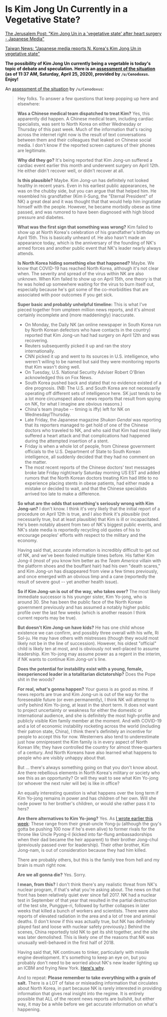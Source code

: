 # Is Kim Jong Un Currently in a Vegetative State?

[The Jerusalem Post: "Kim Jong Un in a 'vegetative state' after heart surgery - Japanese Media"](https://www.jpost.com/international/china-sent-team-with-medical-experts-to-advise-on-nkoreas-kim-625831)

[Taiwan News: "Japanese media reports N. Korea's Kim Jong Un in vegetative state"](https://www.taiwannews.com.tw/en/news/3922763)

**The possibility of Kim Jong Un currently being a vegetable is today's topic of debate and speculation. Here is an [assessment of the situation](https://www.reddit.com/r/news/comments/g7s31c/kim_jong_un_allegedly_in_a_vegetative_state_after/fojmhod/) (as of 11:37 AM, Saturday, April 25, 2020), provided by `/u/Cenodoxus`. Enjoy!**

An [assessment of the situation](https://www.reddit.com/r/news/comments/g7s31c/kim_jong_un_allegedly_in_a_vegetative_state_after/fojmhod/) by `/u/Cenodoxus`:

> Hey folks. To answer a few questions that keep popping up here and elsewhere:
>
> **Was a Chinese medical team dispatched to treat Kim?** Yes, this apparently did happen. A Chinese medical team, including cardiac specialists, was sent to North Korea on either Wednesday or Thursday of this past week. Much of the information that's racing across the internet right now is the result of text conversations between them and their colleagues that leaked on Chinese social media. I don't know if the reported screen captures of their phones are legitimate.
>
> **Why did they go?** It's being reported that Kim Jong-un suffered a cardiac event earlier this month and underwent surgery on April 12th. He either didn't recover well, or didn't recover at all.
>
> **Is this plausible?** Maybe. Kim Jong-un has definitely not looked healthy in recent years. Even in his earliest public appearances, he was on the chubby side, but you can argue that that helped him. He resembled his grandfather (Kim il-Sung, the "Eternal President" of NK) a great deal and it was thought that that would help him ingratiate himself with the people. However, he became morbidly obese as time passed, and was rumored to have been diagnosed with high blood pressure and diabetes.
>
> **What was the first sign that something was wrong?** Kim failed to show up at North Korea's celebration of his grandfather's birthday on April 15th. This is basically unheard of. He also hasn't made an appearance today, which is the anniversary of the founding of NK's armed forces and another public event that NK's leader nearly always attends.
>
>  **Is North Korea hiding something else that happened?** Maybe. We know that COVID-19 has reached North Korea, although it's not clear when. The severity and spread of the virus within NK are also unknown. When Kim failed to show up on April 15th, one theory is that he was holed up somewhere waiting for the virus to burn itself out, especially because he's got some of the co-morbidities that are associated with poor outcomes if you get sick.
>
> **Super basic and probably unhelpful timeline:** This is what I've pieced together from umpteen million news reports, and it's almost certainly incomplete and (more maddeningly) inaccurate.
>
>  - On Monday, the Daily NK (an online newspaper in South  Korea run by North Korean defectors who have contacts in the country) reported that Kim Jong-un had had surgery on April 12th and was recovering.
>  - Reuters subsequently picked it up and ran the story internationally.
>  - CNN picked it up and went to its sources in U.S. intelligence, who weren't willing to be named but said they were monitoring reports that Kim wasn't doing well.
>  - On Tuesday, U.S. National Security Adviser Robert O'Brien acknowledged this on Fox News.
>  - South Korea pushed back and stated that no evidence existed of a dire prognosis. (NB: The U.S. and South Korea are not necessarily operating off different sets of intelligence here. SK just tends to be a lot more circumspect about news reports that result from spying on NK, for what I imagine are obvious reasons.)
>  - China's team (maybe -- timing is iffy) left for NK on Wednesday/Thursday.
>  - Late Friday, the Japanese magazine *Shukan Gendai* was reporting that its reporters managed to get hold of one of the Chinese doctors who traveled to NK, and who said that Kim had most likely suffered a heart attack and that complications had happened during the attempted insertion of a stent.
>  - Friday is when a whole lot of people, from Chinese government officials to the U.S. Department of State to South Korean intelligence, all suddenly decided that they had no comment on the matter.
>  - The most recent reports of the Chinese doctors' text messages broke late Friday night/early Saturday morning US EST and added rumors that the North Korean doctors treating Kim had little to no experience placing stents in obese patients, had either made a mistake or decided to wait, and that the Chinese specialists arrived too late to make a difference.
>
> **So what are the odds that something's seriously wrong with Kim Jong-un?** I don't know. I think it's very likely that the initial report of a procedure on April 12th is true, and I also think it's *plausible* (not necessarily true, but at least plausible) that Kim is ill or incapacitated. He's been notably absent from two of NK's biggest public events, and NK's state media is reportedly recycling old quotes of his to encourage peoples' efforts with respect to the military and the economy.
>
> Having said that, accurate information is incredibly difficult to get out of NK, and we've been fooled multiple times before. His father Kim Jong-il (most of you know him better as the *Team America* villain with the platform shoes and the bouffant hair) had his own "death scares," and Kim Jong-un has disappeared from view a few times previously, and once emerged with an obvious limp and a cane (reportedly the result of severe gout -- yet another health issue).
>
> **So if Kim Jong-un is out of the way, who takes over?** The most likely immediate successor is his younger sister, Kim Yo-jong, who is around 30. She has been the public face of the North Korean government previously and has assumed a notably higher public profile over the last few weeks (which is another reason I think current reports may be true).
>
> **But doesn't Kim Jong-un have kids?** He has one child whose existence we can confirm, and possibly three overall with his wife, Ri Sol-ju. He may have others with mistresses (though they would most likely not be in the line of succession). However, his oldest "official" child is likely ten at most, and is obviously not well-placed to assume leadership. Kim Yo-jong may assume power as a regent in the interim, if NK wants to continue Kim Jong-un's line.
>
> **Does the potential for instability exist with a young, female, inexperienced leader in a totalitarian dictatorship?** Does the Pope shit in the woods?
>
> **For real, what's gonna happen?** Your guess is as good as mine. If news reports are true and Kim Jong-un is out of the way for the foreseeable future (or even permanently), I think NK will attempt to unify behind Kim Yo-jong, at least in the short term. It does not want to project uncertainty or weakness for either the domestic or international audience, and she is definitely the most high-profile and publicly visible Kim family member at the moment. And with COVID-19 and a lot of economic instability rocketing across the world (including their patron state, China), I think there's definitely an incentive for people to accept this for now. Westerners also tend to underestimate just how omnipresent the Kim family is in every aspect of North Korean life; they have controlled the country for almost three-quarters of a century. And North Koreans have also learned what happens to people who are visibly unhappy about that.
>
> But ... there's always something going on that you don't know about. Are there rebellious elements in North Korea's military or society who see this as an opportunity? Or will they wait to see what Kim Yo-jong (or whoever the next ruler will be) is like in office?
>
> An equally interesting question is what happens over the long term if Kim Yo-jong remains in power and has children of her own. Will she cede power to her  brother's children, or would she rather pass it to hers?
>
> **Are there alternatives to Kim Yo-jong?** Yes. As [I wrote earlier this week](https://old.reddit.com/r/worldnews/comments/g55qo5/north_koreas_kim_getting_treatment_after/fo1v798/): These range from their great-uncle Yong-ju (although the guy's gotta be pushing 100 now if he's even alive) to former rivals for the throne like Uncle Pyong-il (kicked into far-flung ambassadorships when their dad became the heir apparent) to their brother Jong-chul (previously passed over for leadership). Their other brother, Kim Jong-nam, is out of consideration because they had him killed.
>
> There are probably others, but this is the family tree from hell and my brain is mush right now.
>
> **Are we all gonna die?** Yes. Sorry.
>
> **I mean, from this?** I don't think there's any realistic threat from NK's nuclear program, if that's what you're asking about. The news on that front has been relatively quiet ever since fall 2017. NK had a nuclear test in September of that year that resulted in the partial destruction of the test site, Punggye-ri,  followed by further collapses in later weeks that killed a bunch of workers and scientists. There were also reports of elevated radiation in the area and a lot of tree and animal deaths. (I don't know if this was actually true, but NK has definitely played fast and loose with nuclear safety previously.) Behind the scenes, China reportedly told NK to get its shit together, and the site was later demolished. This is likely one of the reasons that NK was unusually well-behaved in the first half of 2018.
>
> Having said that, NK continues to tinker, particularly with missile engine development. It's something to keep an eye on, but you probably don't need to be worried about NK's new leader lighting up an ICBM and frying New York. [Here's why](https://old.reddit.com/r/worldnews/comments/g7o6nm/japanese_media_reports_n_koreas_kim_jong_un_in/foj91bh/).
>
> And to repeat: **Please remember to take everything with a grain of salt.** There is a LOT of false or misleading information that circulates about North Korea, in part because NK is rarely interested in providing information that gives real insight into the regime. It is entirely possible that ALL of the recent news reports are bullshit, but either way, it may be a while before we get accurate information on what's happening.
